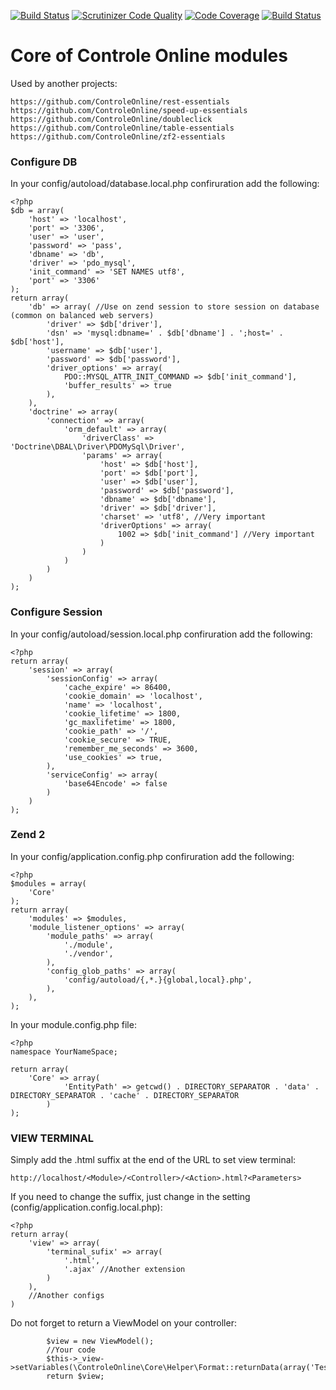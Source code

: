[![Build Status](https://travis-ci.org/ControleOnline/core.svg)](https://travis-ci.org/ControleOnline/core)
[![Scrutinizer Code Quality](https://scrutinizer-ci.com/g/ControleOnline/core/badges/quality-score.png?b=master)](https://scrutinizer-ci.com/g/ControleOnline/core/)
[![Code Coverage](https://scrutinizer-ci.com/g/ControleOnline/core/badges/coverage.png?b=master)](https://scrutinizer-ci.com/g/ControleOnline/core/)
[![Build Status](https://scrutinizer-ci.com/g/ControleOnline/core/badges/build.png?b=master)](https://scrutinizer-ci.com/g/ControleOnline/core/)

# Core of Controle Online modules #

Used by another projects:
```
https://github.com/ControleOnline/rest-essentials
https://github.com/ControleOnline/speed-up-essentials
https://github.com/ControleOnline/doubleclick
https://github.com/ControleOnline/table-essentials
https://github.com/ControleOnline/zf2-essentials
```


### Configure DB ###
In your config/autoload/database.local.php confiruration add the following:

```
<?php
$db = array(
    'host' => 'localhost',
    'port' => '3306',
    'user' => 'user',
    'password' => 'pass',
    'dbname' => 'db',
    'driver' => 'pdo_mysql',
    'init_command' => 'SET NAMES utf8',
    'port' => '3306'
);
return array(
    'db' => array( //Use on zend session to store session on database (common on balanced web servers)
        'driver' => $db['driver'],
        'dsn' => 'mysql:dbname=' . $db['dbname'] . ';host=' . $db['host'],
        'username' => $db['user'],
        'password' => $db['password'],
        'driver_options' => array(
            PDO::MYSQL_ATTR_INIT_COMMAND => $db['init_command'],
            'buffer_results' => true
        ),
    ),
    'doctrine' => array(
        'connection' => array(
            'orm_default' => array(
                'driverClass' => 'Doctrine\DBAL\Driver\PDOMySql\Driver',
                'params' => array(
                    'host' => $db['host'],
                    'port' => $db['port'],
                    'user' => $db['user'],
                    'password' => $db['password'],
                    'dbname' => $db['dbname'],
                    'driver' => $db['driver'],
                    'charset' => 'utf8', //Very important
                    'driverOptions' => array(
                        1002 => $db['init_command'] //Very important
                    )
                )
            )
        )
    )
);
```

### Configure Session ###
In your config/autoload/session.local.php confiruration add the following:

```
<?php
return array(
    'session' => array(
        'sessionConfig' => array(
            'cache_expire' => 86400,
            'cookie_domain' => 'localhost',
            'name' => 'localhost',
            'cookie_lifetime' => 1800,
            'gc_maxlifetime' => 1800,
            'cookie_path' => '/',
            'cookie_secure' => TRUE,
            'remember_me_seconds' => 3600,
            'use_cookies' => true,
        ),
        'serviceConfig' => array(
            'base64Encode' => false
        )
    )
);
```

### Zend 2 ###
In your config/application.config.php confiruration add the following:

```
<?php
$modules = array(
    'Core' 
);
return array(
    'modules' => $modules,
    'module_listener_options' => array(
        'module_paths' => array(
            './module',
            './vendor',
        ),
        'config_glob_paths' => array(
            'config/autoload/{,*.}{global,local}.php',
        ),
    ),
);
```
In your module.config.php file:

```
<?php
namespace YourNameSpace;

return array(
    'Core' => array(
            'EntityPath' => getcwd() . DIRECTORY_SEPARATOR . 'data' . DIRECTORY_SEPARATOR . 'cache' . DIRECTORY_SEPARATOR
        )
);
```

### VIEW TERMINAL ###
Simply add the .html suffix at the end of the URL to set view terminal:
```
http://localhost/<Module>/<Controller>/<Action>.html?<Parameters>
```

If you need to change the suffix, just change in the setting (config/application.config.local.php):
```
<?php
return array(
    'view' => array(
        'terminal_sufix' => array(            
            '.html',
            '.ajax' //Another extension
        )
    ),
    //Another configs
)
```

Do not forget to return a ViewModel on your controller:
```
        $view = new ViewModel();
        //Your code
        $this->_view->setVariables(\ControleOnline\Core\Helper\Format::returnData(array('Test')));
        return $view;
```